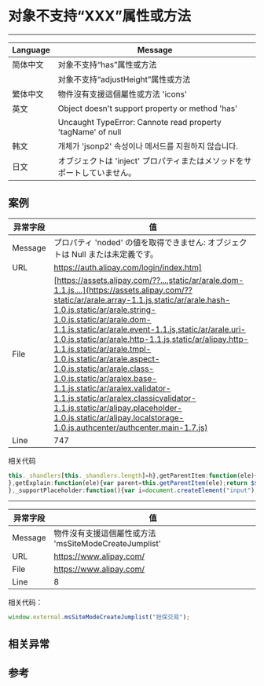 
# 对象不支持“XXX”属性或方法

----

| Language | Message                                                                  |
|----------|--------------------------------------------------------------------------|
| 简体中文 | 对象不支持“has”属性或方法                                              |
|          | 对象不支持“adjustHeight”属性或方法                                     |
| 繁体中文 | 物件沒有支援這個屬性或方法 'icons'                                       |
| 英文     | Object doesn't support property or method 'has'                          |
|          | Uncaught TypeError: Cannote read property 'tagName' of null              |
| 韩文     | 개체가 'jsonp2' 속성이나 메서드를 지원하지 않습니다.                     |
| 日文     | オブジェクトは 'inject' プロパティまたはメソッドをサポートしていません。 |


## 案例

| 异常字段 | 值                                                                                                                                                                                                                                                                                                                                                                                                                                                                                                                                                                                                                                         |
|----------|--------------------------------------------------------------------------------------------------------------------------------------------------------------------------------------------------------------------------------------------------------------------------------------------------------------------------------------------------------------------------------------------------------------------------------------------------------------------------------------------------------------------------------------------------------------------------------------------------------------------------------------------|
| Message  | プロパティ 'noded' の値を取得できません: オブジェクトは Null または未定義です。                                                                                                                                                                                                                                                                                                                                                                                                                                                                                                                                                            |
| URL      | https://auth.alipay.com/login/index.htm]                                                                                                                                                                                                                                                                                                                                                                                                                                                                                                                                                                                                   |
| File     | [https://assets.alipay.com/??...,static/ar/arale.dom-1.1.js,...](https://assets.alipay.com/??static/ar/arale.array-1.1.js,static/ar/arale.hash-1.0.js,static/ar/arale.string-1.0.js,static/ar/arale.dom-1.1.js,static/ar/arale.event-1.1.js,static/ar/arale.uri-1.0.js,static/ar/arale.http-1.1.js,static/ar/alipay.http-1.1.js,static/ar/arale.tmpl-1.0.js,static/ar/arale.aspect-1.0.js,static/ar/arale.class-1.0.js,static/ar/aralex.base-1.1.js,static/ar/aralex.validator-1.1.js,static/ar/aralex.classicvalidator-1.1.js,static/ar/alipay.placeholder-1.0.js,static/ar/alipay.localstorage-1.0.js,authcenter/authcenter.main-1.7.js) |
| Line     | 747                                                                                                                                                                                                                                                                                                                                                                                                                                                                                                                                                                                                                                        |

相关代码

<!-- start-line=746; -->
```javascript
this._shandlers[this._shandlers.length]=h},getParentItem:function(ele){return $($(ele).parent("."+this.itemClass))
},getExplain:function(ele){var parent=this.getParentItem(ele);return $$("."+this.notifyClass,parent)[0]||$($D.toDom('<div class="'+this.notifyClass+'"></div>')).inject(parent,"bottom")
},_supportPlaceholder:function(){var i=document.createElement("input");return"placeholder" in i
```


----

| 异常字段 | 值                                                    |
|----------|-------------------------------------------------------|
| Message  | 物件沒有支援這個屬性或方法 'msSiteModeCreateJumplist' |
| URL      | https://www.alipay.com/                               |
| File     | https://www.alipay.com/                               |
| Line     | 8                                                     |

相关代码：

```javascript
window.external.msSiteModeCreateJumplist("担保交易");
```

## 相关异常


## 参考
